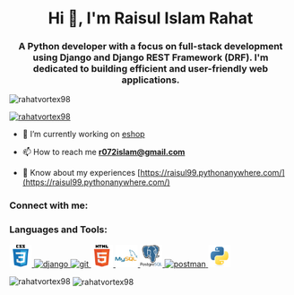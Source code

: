 <h1 align="center">Hi 👋, I'm Raisul Islam Rahat</h1>
<h3 align="center">A Python developer with a focus on full-stack development using Django and Django REST Framework (DRF). I'm dedicated to building efficient and user-friendly web applications.</h3>

<p align="left"> <img src="https://komarev.com/ghpvc/?username=rahatvortex98&label=Profile%20views&color=0e75b6&style=flat" alt="rahatvortex98" /> </p>

<p align="left"> <a href="https://github.com/ryo-ma/github-profile-trophy"><img src="https://github-profile-trophy.vercel.app/?username=rahatvortex98" alt="rahatvortex98" /></a> </p>

- 🔭 I’m currently working on [eshop](https://github.com/RahatVortex98/eshop)

- 📫 How to reach me **r072islam@gmail.com**

- 📄 Know about my experiences [https://raisul99.pythonanywhere.com/](https://raisul99.pythonanywhere.com/)

<h3 align="left">Connect with me:</h3>
<p align="left">
</p>

<h3 align="left">Languages and Tools:</h3>
<p align="left"> <a href="https://www.w3schools.com/css/" target="_blank" rel="noreferrer"> <img src="https://raw.githubusercontent.com/devicons/devicon/master/icons/css3/css3-original-wordmark.svg" alt="css3" width="40" height="40"/> </a> <a href="https://www.djangoproject.com/" target="_blank" rel="noreferrer"> <img src="https://cdn.worldvectorlogo.com/logos/django.svg" alt="django" width="40" height="40"/> </a> <a href="https://git-scm.com/" target="_blank" rel="noreferrer"> <img src="https://www.vectorlogo.zone/logos/git-scm/git-scm-icon.svg" alt="git" width="40" height="40"/> </a> <a href="https://www.w3.org/html/" target="_blank" rel="noreferrer"> <img src="https://raw.githubusercontent.com/devicons/devicon/master/icons/html5/html5-original-wordmark.svg" alt="html5" width="40" height="40"/> </a> <a href="https://www.mysql.com/" target="_blank" rel="noreferrer"> <img src="https://raw.githubusercontent.com/devicons/devicon/master/icons/mysql/mysql-original-wordmark.svg" alt="mysql" width="40" height="40"/> </a> <a href="https://www.postgresql.org" target="_blank" rel="noreferrer"> <img src="https://raw.githubusercontent.com/devicons/devicon/master/icons/postgresql/postgresql-original-wordmark.svg" alt="postgresql" width="40" height="40"/> </a> <a href="https://postman.com" target="_blank" rel="noreferrer"> <img src="https://www.vectorlogo.zone/logos/getpostman/getpostman-icon.svg" alt="postman" width="40" height="40"/> </a> <a href="https://www.python.org" target="_blank" rel="noreferrer"> <img src="https://raw.githubusercontent.com/devicons/devicon/master/icons/python/python-original.svg" alt="python" width="40" height="40"/> </a> </p>

<p><img align="left" src="https://github-readme-stats.vercel.app/api/top-langs?username=rahatvortex98&show_icons=true&locale=en&layout=compact" alt="rahatvortex98" /></p>

<p>&nbsp;<img align="center" src="https://github-readme-stats.vercel.app/api?username=rahatvortex98&show_icons=true&locale=en" alt="rahatvortex98" /></p>
